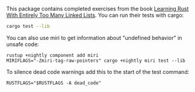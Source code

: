 This package contains completed exercises from the book [Learning Rust With Entirely Too Many Linked Lists](https://rust-unofficial.github.io/too-many-lists/).
You can run their tests with cargo:
```sh
cargo test --lib
```

You can also use miri to get information about "undefined behavior" in unsafe code:
```shell
rustup +nightly component add miri
MIRIFLAGS="-Zmiri-tag-raw-pointers" cargo +nightly miri test --lib
```

To silence dead code warnings add this to the start of the test command:
```shell
RUSTFLAGS="$RUSTFLAGS -A dead_code"
```